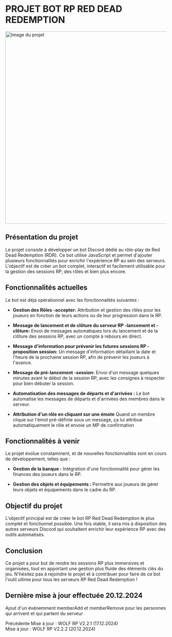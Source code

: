 # **PROJET BOT RP RED DEAD REDEMPTION**

<img src="./assets/logoServeur.png" alt="Image du projet" width="600" height="600">

## **Présentation du projet**

Le projet consiste à développer un bot Discord dédié au rôle-play de Red Dead Redemption (RDR). Ce bot utilise JavaScript et permet d'ajouter plusieurs fonctionnalités pour enrichir l'expérience RP au sein des serveurs. L'objectif est de créer un bot complet, interactif et facilement utilisable pour la gestion des sessions RP, des rôles et bien plus encore.

## **Fonctionnalités actuelles**

Le bot est déjà opérationnel avec les fonctionnalités suivantes :

- **Gestion des Rôles -accepter:**
  Attribution et gestion des rôles pour les joueurs en fonction de leurs actions ou de leur progression dans le RP.

- **Message de lancement et de clôture du serveur RP -lancement et -clôture:**
  Envoi de messages automatiques lors du lancement et de la clôture des sessions RP, avec un compte à rebours en direct.

- **Message d'information pour prévenir les futures sessions RP -proposition session:**
  Un message d'information détaillant la date et l'heure de la prochaine session RP, afin de prévenir les joueurs à l'avance.

- **Message de pré-lancement -session:**
  Envoi d'un message quelques minutes avant le début de la session RP, avec les consignes à respecter pour bien débuter la session.

- **Automatisation des messages de départs et d'arrivées :**
  Le bot automatise les messages de départs et d'arrivées des membres dans le serveur.

- **Attribution d'un rôle en cliquant sur une émote**
  Quand un membre clique sur l'émot pré-définie sous un message, ça lui attribue automatiquement le rôle et envoie un MP de confirmation

## **Fonctionnalités à venir**

Le projet évolue constamment, et de nouvelles fonctionnalités sont en cours de développement, telles que :

- **Gestion de la banque :**
  Intégration d'une fonctionnalité pour gérer les finances des joueurs dans le RP.

- **Gestion des objets et équipements :**
  Permettre aux joueurs de gérer leurs objets et équipements dans le cadre du RP.

## **Objectif du projet**

L'objectif principal est de créer le bot RP Red Dead Redemption le plus complet et fonctionnel possible. Une fois stable, il sera mis à disposition des autres serveurs Discord qui souhaitent enrichir leur expérience RP avec des outils automatisés.

## **Conclusion**

Ce projet a pour but de rendre les sessions RP plus immersives et organisées, tout en apportant une gestion plus fluide des éléments clés du jeu. N'hésitez pas à rejoindre le projet et à contribuer pour faire de ce bot l'outil ultime pour tous les serveurs RP Red Dead Redemption !

## **Dernière mise à jour effectuée 20.12.2024**

Ajout d'un événemment memberAdd et memberRemove pour les personnes qui arrivent et qui partent du serveur

Précédente Mise à jour : WOLF RP V2.2.1 (17.12.2024)  
Mise à jour : WOLF RP V2.2.2 (20.12.2024)
